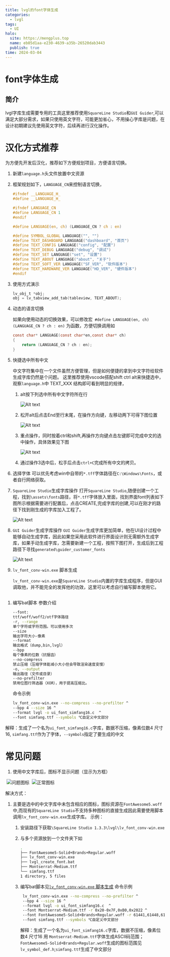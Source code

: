 ```yaml
---
title: lvgl的font字体生成
categories:
  - lvgl
tags:
  - UI
halo:
  site: https://mengplus.top
  name: eb05d1aa-e230-4639-a35b-26520dab3443
  publish: true
time: 2024-03-04
---
```

# font字体生成

## 简介
lvgl字库生成需要专用的工具这里推荐使用`SquareLine Studio`和`GUI Guider`,可以满足大部分需求，如果只使用英文字符，可能更加省心，不用操心字库是问题，在设计初期建议先使用英文字符，后续再进行汉化操作。
# 汉化方式推荐
为方便先开发后汉化，推荐如下方便规划项目，方便语言切换。
1. 新建`language.h`头文件放置中文资源

2. 框架规划如下，`LANGUAGE_CN`来控制语言切换，
    ```c
    #ifndef __LANGUAGE_H_
    #define __LANGUAGE_H_
    
    #ifndef LANGUAGE_CN
    #define LANGUAGE_CN 1
    #endif
    
    #define LANGUAGE(en, ch) (LANGUAGE_CN ? ch : en)
    
    #define SYMBOL_GLOBAL LANGUAGE("", "")
    #define TEXT_DASHBOARD LANGUAGE("dashboard", "首页")
    #define TEXT_CONFIG LANGUAGE("config", "配置")
    #define TEXT_DEBUG LANGUAGE("debug", "调试")
    #define TEXT_SET LANGUAGE("set", "设置")
    #define TEXT_ABOUT LANGUAGE("about", "关于")
    #define TEXT_SOFT_VER LANGUAGE("SF_VER", "软件版本")
    #define TEXT_HARDWARE_VER LANGUAGE("HD_VER", "硬件版本")
    #endif
    ```

3. 使用方式演示
    ```c
    lv_obj_t *obj;
    obj = lv_tabview_add_tab(tableview, TEXT_ABOUT);
    ```

4. 动态的语言切换

    如果向使用动态的切换效果，可以修改宏` #define LANGUAGE(en, ch) (LANGUAGE_CN ? ch : en)` 为函数，方便切换调用如
    ```c
    const char* LANGUAGE(const char*en,const char* ch)
    {
        return (LANGUAGE_CN ? ch : en);
    }
    ```

5. 快捷选中所有中文

    中文字符集中在一个文件虽然方便管理，但是如何便捷的拿到中文字符给软件生成字库仍然是个问题。
    这里推荐使用vscode搭配shift ctrl alt来快捷选中，观察`language.h`中 TEXT_XXX 结构即可看到明显的规律，

    1. alt按下列选中所有中文字符所在行

        ![Alt text](upload/1.alt_shift.png)

    2. 松开alt后点击End至行末尾，在操作方向键，左移动两下可得下图位置

        ![Alt text](upload/2.End_leftx2.png)

    3. 重点操作，同时按着ctrl和shift,再操作方向键点击左键即可完成中文的选中操作，具体效果见下图

        ![Alt text](upload/3.ctrl_shift_left.png)

    4. 通过操作3选中后，松手后点击`ctrl+C`完成所有中文的拷贝。

6. 选择字体
    可以优先考虑win中自带的`*.tff`字体路径在`C:\Windows\Fonts`，或者自行网络获取。

7. `SquareLine Studio`生成字库操作
    打开`SquareLine Studio`,随便创建一个工程，找到`\assets\fonts`路径，将`*.tff`字体放入里面，找到界面font列表如下图所示根据需要进行配置后，点击CREATE,完成字库的创建,可以在刚才的路径下找到刚生成的字库加入工程了。

    ![Alt text](upload/SquareLine.png)

8. `GUI Guider`生成字库操作
    `GUI Guider`生成字库更加简单，他在UI设计过程中能够自动生成字库，因此如果您采用此软件进行界面设计则无需额外生成字库，如果手动生成字库，怎需要新建一个工程，按照下图打开，生成后到工程路径下寻找`generated\guider_customer_fonts`

    ![Alt text](upload/font_Guider.png)

9. `lv_font_conv-win.exe` 脚本生成

    `lv_font_conv-win.exe`是`SquareLine Studio`内置的字库生成程序，但是GUI调取他，并不能完全的发挥他的功效，这里可以考虑自行编写脚本使用它。
<h2 id="A123"></h2>

1. 编写bat脚本
    参数介绍

   ```bash
   --font:
   ttf/woff/woff2/otf字体路径
   -r, --range
   单个字符或字符范围。可以使用多次
   --size
   输出字符大小-像素
   --format
   输出格式（dump,bin,lvgl）
   --bpp
   每个像素的位数（抗锯齿）
   --no-compress
   禁止压缩（压缩字体能减小大小但会导致渲染速度变慢）
   -o, --output
   输出路径（文件或目录）
   --no-prefilter
   禁用位图行筛选器（XOR），用于提高压缩比。
   ```
   命令示例
   ```bash
   lv_font_conv-win.exe --no-compress --no-prefilter ^
   --bpp 4 --size 16 ^
   --format lvgl -o ui_font_simfang16.c  ^
   --font simfang.ttf --symbols ℃自定义中文部分
   ```

​	 解释：生成了一个名为`ui_font_simfang16.c`字库，数据不压缩，像素位数4 尺寸16, `simfang.ttf`作为了字体，`--symbols`指定了要生成的中文

# 常见问题

1. 使用中文字库后，图标不显示问题（显示为方框）

​	![问题图标](upload/show_err.png)
​	![正常图标](upload/normal.png)

解决方式：

1. 主要是选中的中文字库中未包含相应的图标，图标资源在`FontAwesome5.woff`中,而现有的`SquareLine Studio`不支持多种图标的直接生成因此需要使用脚本调用`lv_font_conv-win.exe`生成字库。
    示例：
   1. 安装路径下获取`\SquareLine Studio 1.3.3\lvgl\lv_font_conv-win.exe`
   2. 与多个资源放到一个文件夹下如
       ```bash
       .
       ├── FontAwesome5-Solid+Brands+Regular.woff
       ├── lv_font_conv-win.exe
       ├── lvgl_create_font.bat
       ├── Montserrat-Medium.ttf
       └── simfang.ttf
       1 directory, 5 files
       ```

   3. 编写bat脚本见[`lv_font_conv-win.exe` 脚本生成](#A123)
       命令示例
       ```bash
        lv_font_conv-win.exe --no-compress --no-prefilter ^
        --bpp 4 --size 16 ^
        --format lvgl -o ui_font_simfang16.c  ^
        --font Montserrat-Medium.ttf -r 0x20-0x7F,0xB0,0x2022 ^
        --font FontAwesome5-Solid+Brands+Regular.woff -r 61441,61448,61451,61452,61452,61453,61457,61459,61461,61465,61468,61473,61478,61479,61480,61502,61507,61512,61515,61516,61517,61521,61522,61523,61524,61543,61544,61550,61552,61553,61556,61559,61560,61561,61563,61587,61589,61636,61637,61639,61641,61664,61671,61674,61683,61724,61732,61787,61931,62016,62017,62018,62019,62020,62087,62099,62212,62189,62810,63426,63650 ^
        --font simfang.ttf --symbols ℃自定义中文部分
       ```
        解释：生成了一个名为`ui_font_simfang16.c`字库，数据不压缩，像素位数4 尺寸16 用 `Montserrat-Medium.ttf`字体生成ASCII码范围；`FontAwesome5-Solid+Brands+Regular.woff`生成的图标范围见`lv_symbol_def.h`;`simfang.ttf`生成了中文部分
